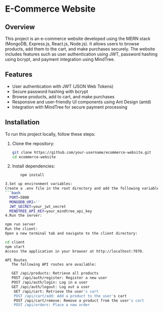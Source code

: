# E-Commerce Website

## Overview
This project is an e-commerce website developed using the MERN stack (MongoDB, Express.js, React.js, Node.js). It allows users to browse products, add them to the cart, and make purchases securely. The website includes features such as user authentication using JWT, password hashing using bcrypt, and payment integration using MindTree.

## Features
- User authentication with JWT (JSON Web Tokens)
- Secure password hashing with bcrypt
- Browse products, add to cart, and make purchases
- Responsive and user-friendly UI components using Ant Design (antd)
- Integration with MindTree for secure payment processing

## Installation
To run this project locally, follow these steps:

1. Clone the repository:
   ```bash
   git clone https://github.com/your-username/ecommerce-website.git
   cd ecommerce-website
2. Install dependencies:
```bash
       npm install

3.Set up environment variables:
Create a .env file in the root directory and add the following variables:
```bash
  PORT=5000
  MONGODB_URI=''
  JWT_SECRET=your_jwt_secret
  MINDTREE_API_KEY=your_mindtree_api_key
4.Run the server:

npm run server
Run the client:
Open a new terminal tab and navigate to the client directory:

cd client
npm start
Access the application in your browser at http://localhost:7070.

API Routes
   The following API routes are available:

   GET /api/products: Retrieve all products
   POST /api/auth/register: Register a new user
   POST /api/auth/login: Log in a user
   GET /api/auth/logout: Log out a user
    GET /api/cart: Retrieve the user's cart
    POST /api/cart/add: Add a product to the user's cart
    POST /api/cart/remove: Remove a product from the user's cart
    POST /api/orders: Place a new order

